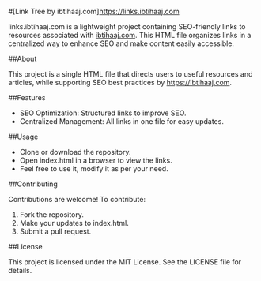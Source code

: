 #[Link Tree by ibtihaaj.com]https://links.ibtihaaj.com

links.ibtihaaj.com is a lightweight project containing SEO-friendly links to resources associated with [ibtihaaj.com](https://ibtihaaj.com). This HTML file organizes links in a centralized way to enhance SEO and make content easily accessible.

##About

This project is a single HTML file that directs users to useful resources and articles, while supporting SEO best practices by https://ibtihaaj.com.

##Features

- SEO Optimization: Structured links to improve SEO.
- Centralized Management: All links in one file for easy updates.

##Usage

- Clone or download the repository.
- Open index.html in a browser to view the links.
- Feel free to use it, modify it as per your need.

##Contributing

Contributions are welcome! To contribute:

1. Fork the repository.
2. Make your updates to index.html.
3. Submit a pull request.

##License

This project is licensed under the MIT License. See the LICENSE file for details.

